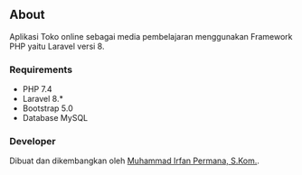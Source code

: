 ## About

Aplikasi Toko online sebagai media pembelajaran menggunakan Framework PHP yaitu Laravel versi 8.

### Requirements
- PHP 7.4
- Laravel 8.*
- Bootstrap 5.0
- Database MySQL 

### Developer

Dibuat dan dikembangkan oleh [Muhammad Irfan Permana, S.Kom.](https://wa.me/+6283140617623).
